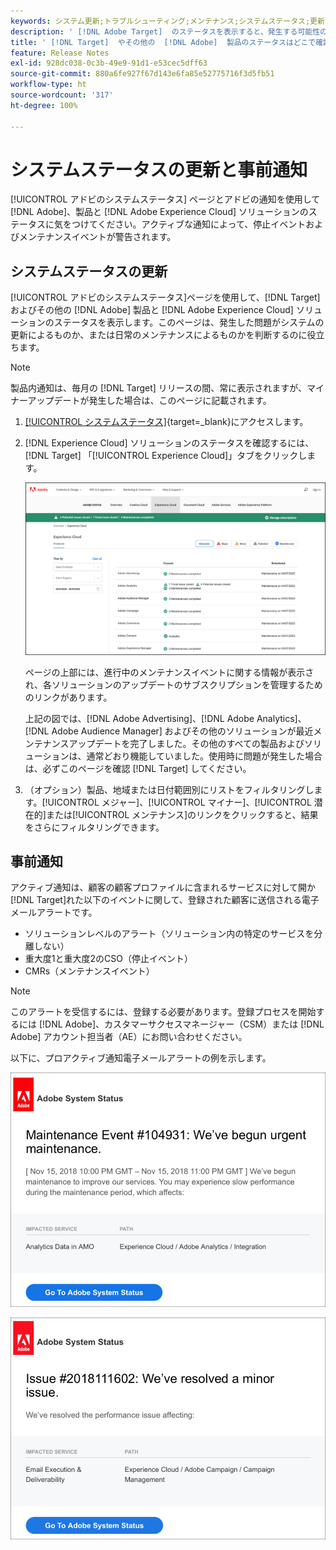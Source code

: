 ```yaml
---
keywords: システム更新;トラブルシューティング;メンテナンス;システムステータス;更新ステータス
description: ' [!DNL Adobe Target]  のステータスを表示すると、発生する可能性のある問題がシステムの更新によるものなのか、定期メンテナンスによるものかを判断するのに役立ちます。'
title: ' [!DNL Target]  やその他の  [!DNL Adobe]  製品のステータスはどこで確認できますか？'
feature: Release Notes
exl-id: 928dc038-0c3b-49e9-91d1-e53cec5dff63
source-git-commit: 880a6fe927f67d143e6fa85e52775716f3d5fb51
workflow-type: ht
source-wordcount: '317'
ht-degree: 100%

---
```


# システムステータスの更新と事前通知

[!UICONTROL アドビのシステムステータス] ページとアドビの通知を使用して [!DNL Adobe]、製品と [!DNL Adobe Experience Cloud] ソリューションのステータスに気をつけてください。アクティブな通知によって、停止イベントおよびメンテナンスイベントが警告されます。

## システムステータスの更新

[!UICONTROL アドビのシステムステータス]ページを使用して、[!DNL Target] およびその他の [!DNL Adobe] 製品と [!DNL Adobe Experience Cloud] ソリューションのステータスを表示します。このページは、発生した問題がシステムの更新によるものか、または日常のメンテナンスによるものかを判断するのに役立ちます。

>[!NOTE]
>
>製品内通知は、毎月の [!DNL Target] リリースの間、常に表示されますが、マイナーアップデートが発生した場合は、このページに記載されます。

1. [[!UICONTROL システムステータス]](https://status.adobe.com/ja){target=_blank}にアクセスします。

1. [!DNL Experience Cloud] ソリューションのステータスを確認するには、[!DNL Target] 「[!UICONTROL Experience Cloud]」タブをクリックします。

   ![system_status 画像](assets/system_status.png)

   ページの上部には、進行中のメンテナンスイベントに関する情報が表示され、各ソリューションのアップデートのサブスクリプションを管理するためのリンクがあります。

   上記の図では、[!DNL Adobe Advertising]、[!DNL Adobe Analytics]、[!DNL Adobe Audience Manager] およびその他のソリューションが最近メンテナンスアップデートを完了しました。その他のすべての製品およびソリューションは、通常どおり機能していました。使用時に問題が発生した場合は、必ずこのページを確認 [!DNL Target] してください。

1. （オプション）製品、地域または日付範囲別にリストをフィルタリングします。[!UICONTROL メジャー]、[!UICONTROL マイナー]、[!UICONTROL 潜在的]または[!UICONTROL メンテナンス]のリンクをクリックすると、結果をさらにフィルタリングできます。

## 事前通知

アクティブ通知は、顧客の顧客プロファイルに含まれるサービスに対して開か [!DNL Target]れた以下のイベントに関して、登録された顧客に送信される電子メールアラートです。

* ソリューションレベルのアラート（ソリューション内の特定のサービスを分離しない）
* 重大度1と重大度2のCSO（停止イベント）
* CMRs（メンテナンスイベント）

>[!NOTE]
>
>このアラートを受信するには、登録する必要があります。登録プロセスを開始するには [!DNL Adobe]、カスタマーサクセスマネージャー（CSM）または [!DNL Adobe] アカウント担当者（AE）にお問い合わせください。

以下に、プロアクティブ通知電子メールアラートの例を示します。

![Proactive 通知1](/help/main/r-release-notes/assets/proactive-notification-1.png)

![Proactive 通知2](/help/main/r-release-notes/assets/proactive-notification-2.png)

